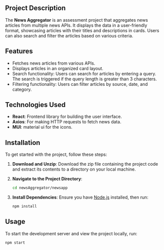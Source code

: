 ## Project Description

The **News Aggregator** is an assessment project that aggregates news articles from multiple news APIs. It displays the data in a user-friendly format, showcasing articles with their titles and descriptions in cards. Users can also search and filter the articles based on various criteria.

## Features

- Fetches news articles from various APIs.
- Displays articles in an organized card layout.
- Search functionality: Users can search for articles by entering a query. The search is triggered if the query length is greater than 3 characters.
- Filtering functionality: Users can filter articles by source, date, and category.

## Technologies Used

- **React**: Frontend library for building the user interface.
- **Axios**: For making HTTP requests to fetch news data.
- **MUI**: material ui for the icons.

## Installation

To get started with the project, follow these steps:

1. **Download and Unzip**: Download the zip file containing the project code and extract its contents to a directory on your local machine.

2. **Navigate to the Project Directory**:

   ```bash
   cd newsAggregator/newsapp
   ```

3. **Install Dependencies**:
   Ensure you have [Node.js](https://nodejs.org/) installed, then run:
   ```bash
   npm install
   ```

## Usage

To start the development server and view the project locally, run:

```bash
npm start
```
